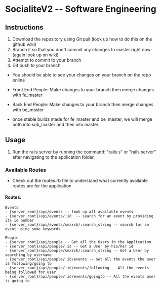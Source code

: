 # SocialiteV2 -- Software Engineering

## Instructions
1. Download the repository using Git pull (look up how to do this on the github wiki)
2. Branch it so that you don't commit any changes to master right now: (again look up on wiki)
3. Attempt to commit to your branch
4. Git push to your branch

- You should be able to see your changes on your branch on the repo online
- Front End People: Make changes to your branch then merge changes with fe_master
- Back End People: Make changes to your branch then merge changes with be_master

- once stable builds made for fe_master and be_master, we will merge both into sub_master and then into master

## Usage
1. Run the rails server by running the command: "rails s" or "rails server" after navigating to the application folder.

### Available Routes
- Check out the routes.rb file to understand what currently available routes are for the application

#### Routes:
	Events
	- {server_root}/api/events -- look up all available events
	- {server_root}/api/events/:id  -- search for an event by providing its id number
	- {server_root}/api/events/search/:search_string -- search for an event using some keywords

	People
	- {server_root}/api/people -- Get all the Users in the Application
	- {server_root}/api/people/:id -- Get a User by his/her id
	- {server_root}/api/people/search/:search_string -- Get a User by searching by username
	- {server_root}/api/people/:id/events -- Get all the events the user is following/going to
	- {server_root}/api/people/:id/events/following -- All the events being followed for user
	- {server_root}/api/people/:id/events/goingto -- All the events user is going to 

